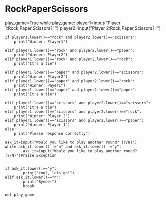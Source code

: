 # RockPaperScissors
play_game=True
while play_game:
    player1=input("Player 1:Rock,Paper,Scissors?: ")
    player2=input("Player 2:Rock,Paper,Scissors?: ")
    
    if player1.lower()=="rock" and player2.lower()=="scissors":
        print("Winner: Player1")
        
    elif player1.lower()=="rock" and player2.lower()=="paper":
        print("Winner: Player2")
    elif player1.lower()=="rock" and player2.lower()=="rock":
        print("It's a tie")
        
    elif player1.lower()=="paper" and player2.lower()=="scissors":
        print("Winner: Player2")
    elif player1.lower()=="paper" and player2.lower()=="rock":
        print("Winner: Payer1")
    elif player1.lower()=="paper" and player2.lower()=="paper":
        print("It's a tie")
    
    elif player1.lower()=="scissors" and player2.lower()=="scissors":
        print("It's a tie")
    elif player1.lower()=="scissors" and player2.lower()=="rock":
        print("Winner: Player 2")
    elif player1.lower()=="scissors" and player2.lower()=="paper":
        print("Winner: Player 1")
    else:
        print("Please response correctly")
   
    ask_it=input("Would you like to play another round? (Y/N)")
    while ask_it.lower() !="n" and ask_it.lower() !="y":
            ask_it=input("Would you like to play another round? (Y/N)")#raise Exception 
        
        
    if ask_it.lower()=="y":
            print("cool, lets go!")
    elif ask_it.lower()=="n":
            print("Byeee!")
            break
        
    not play_game
